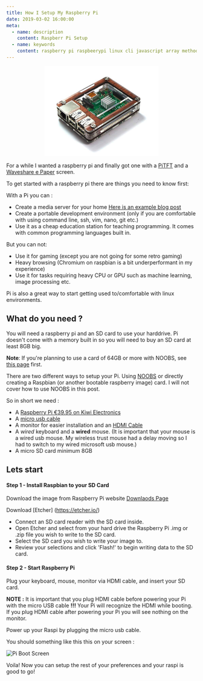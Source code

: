 ```yaml
---
title: How I Setup My Raspberry Pi
date: 2019-03-02 16:00:00
meta:
  - name: description
    content: Raspberr Pi Setup
  - name: keywords
    content: raspberry pi raspbeerypi linux cli javascript array methods netherlands amsterdam js ecmascript es6 babel
---
```


<div style="text-align:center">
<img src="./images/pi_wooden.png" width="300">
</div>

For a while I wanted a raspberry pi and finally got one with a [PiTFT](https://learn.adafruit.com/adafruit-pitft-28-inch-resistive-touchscreen-display-raspberry-pi/resistive-touchscreen-manual-install-calibrate) and a [Waveshare e Paper](https://www.waveshare.com/wiki/2.7inch_e-Paper_HAT) screen.

To get started with a raspberry pi there are things you need to know first: 

With a Pi you can :
* Create a media server for your home [Here is an example blog post](https://www.electromaker.io/tutorial/blog/how-to-make-a-raspberry-pi-media-server)
* Create a portable development environment (only if you are comfortable with using command line, ssh, vim, nano, git etc.)
* Use it as a cheap education station for teaching programming. It comes with common programming languages built in. 

But you can not:
* Use it for gaming (except you are not going for some retro gaming)
* Heavy browsing (Chromium on raspbian is a bit underperformant in my experience)
* Use it for tasks requiring heavy CPU or GPU such as machine learning, image processing etc.

Pi is also a great way to start getting used to/comfortable with linux environments.

## What do you need ? 

You will need a raspberry pi and an SD card to use your harddrive. Pi doesn't come with a memory built in so you will need to buy an SD card at least 8GB big. 

**Note**: If you're planning to use a card of 64GB or more with NOOBS, see [this page](https://www.raspberrypi.org/documentation/installation/sdxc_formatting.md) first.

There are two different ways to setup your Pi. Using [NOOBS](https://www.raspberrypi.org/documentation/installation/noobs.md) or directly creating a Raspbian (or another bootable raspberry image) card. I will not cover how to use NOOBS in this post.

So in short we need : 
* A [Raspberry Pi  €39.95 on Kiwi Electronics](https://www.kiwi-electronics.nl/raspberry-pi-3-model-b-plus?search=raspberry%20pi&description=true)
* A [micro usb cable](https://www.kiwi-electronics.nl/USB-A-naar-Micro-B-kabel-USB20-5-meter?lang=en)
* A monitor for easier installation and an [HDMI Cable](https://www.kiwi-electronics.nl/hdmi20-high-speed-kabel-2m?search=hdmi&description=true)
* A *wired* keyboard and a **wired** mouse. (It is important that your mouse is a wired usb mouse. My wireless trust mouse had a delay moving so I had to switch to my wired microsoft usb mouse.)
* A micro SD card minimum 8GB

## Lets start

#### Step 1 - Install Raspbian to your SD Card

Download the image from Raspberry Pi website [Downlaods Page](https://www.raspberrypi.org/downloads/)

Download [Etcher] (https://etcher.io/)

 - Connect an SD card reader with the SD card inside.
 - Open Etcher and select from your hard drive the Raspberry Pi .img or  .zip file you wish to write to the SD card.
 - Select the SD card you wish to write your image to.
 - Review your selections and click 'Flash!' to begin writing data to the SD card.

#### Step 2 - Start Raspberry Pi

Plug your keyboard, mouse, monitor via HDMI cable, and insert your SD card. 

**NOTE :** It is important that you plug HDMI cable before powering your Pi with the micro USB cable **!!!** Your Pi will recognize the HDMI while booting. If you plug HDMI cable after powering your Pi you will see nothing on the monitor. 

Power up your Raspi by plugging the micro usb cable. 


You should something like this this on your screen :

![Pi Boot Screen](https://raspberrycoulis.files.wordpress.com/2015/10/raspi2boot.jpg?w=1400)

Voila! Now you can setup the rest of your preferences and your raspi is good to go! 





